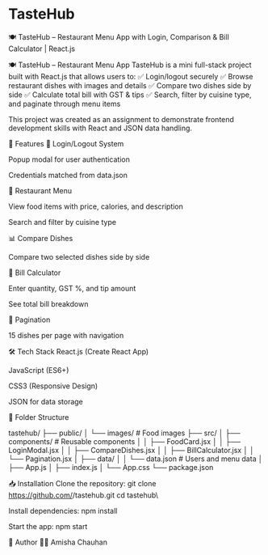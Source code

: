 # TasteHub
🍽️ TasteHub – Restaurant Menu App with Login, Comparison & Bill Calculator | React.js


🍽️ TasteHub – Restaurant Menu App
TasteHub is a mini full-stack project built with React.js that allows users to:
✅ Login/logout securely
✅ Browse restaurant dishes with images and details
✅ Compare two dishes side by side
✅ Calculate total bill with GST & tips
✅ Search, filter by cuisine type, and paginate through menu items

This project was created as an assignment to demonstrate frontend development skills with React and JSON data handling.

🚀 Features
🔑 Login/Logout System

Popup modal for user authentication

Credentials matched from data.json


🍕 Restaurant Menu

View food items with price, calories, and description

Search and filter by cuisine type


📊 Compare Dishes

Compare two selected dishes side by side


💸 Bill Calculator

Enter quantity, GST %, and tip amount

See total bill breakdown


📄 Pagination

15 dishes per page with navigation

🛠️ Tech Stack
React.js (Create React App)

JavaScript (ES6+)

CSS3 (Responsive Design)

JSON for data storage

📂 Folder Structure

tastehub/
├── public/
│   └── images/              # Food images
├── src/
│   ├── components/          # Reusable components
│   │   ├── FoodCard.jsx
│   │   ├── LoginModal.jsx
│   │   ├── CompareDishes.jsx
│   │   ├── BillCalculator.jsx
│   │   └── Pagination.jsx
│   ├── data/
│   │   └── data.json         # Users and menu data
│   ├── App.js
│   ├── index.js
│   └── App.css
└── package.json


📥 Installation
Clone the repository:
git clone https://github.com/<your-username>/tastehub.git
cd tastehub\

Install dependencies:
npm install

Start the app:
npm start


👤 Author
🧑‍💻 Amisha Chauhan



